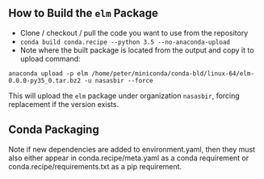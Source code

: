 ## How to Build the `elm` Package

* Clone / checkout / pull the code you want to use from the repository
* `conda build conda.recipe --python 3.5 --no-anaconda-upload`
* Note where the built package is located from the output and copy it to upload command:

`anaconda upload -p elm /home/peter/miniconda/conda-bld/linux-64/elm-0.0.0-py35_0.tar.bz2 -u nasasbir --force`

This will upload the `elm` package under organization `nasasbir`, forcing replacement if the version exists.

## Conda Packaging

Note if new dependencies are added to environment.yaml, then they must also either appear in conda.recipe/meta.yaml as a conda requirement or conda.recipe/requirements.txt as a pip requirement.
